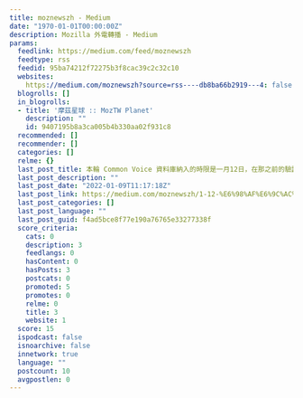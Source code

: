 ```yaml
---
title: moznewszh - Medium
date: "1970-01-01T00:00:00Z"
description: Mozilla 外電轉播 - Medium
params:
  feedlink: https://medium.com/feed/moznewszh
  feedtype: rss
  feedid: 95ba74212f72275b3f8cac39c2c32c10
  websites:
    https://medium.com/moznewszh?source=rss----db8ba66b2919---4: false
  blogrolls: []
  in_blogrolls:
  - title: '摩茲星球 :: MozTW Planet'
    description: ""
    id: 9407195b8a3ca005b4b330aa02f931c8
  recommended: []
  recommender: []
  categories: []
  relme: {}
  last_post_title: 本輪 Common Voice 資料庫納入的時限是一月12日，在那之前的驗證跟錄音，就會收錄進本月稍晚釋出的新板資料庫中。
  last_post_description: ""
  last_post_date: "2022-01-09T11:17:18Z"
  last_post_link: https://medium.com/moznewszh/1-12-%E6%98%AF%E6%9C%AC%E8%BC%AA-common-voice-%E8%B3%87%E6%96%99%E5%BA%AB%E7%B4%8D%E5%85%A5%E7%9A%84%E6%99%82%E9%99%90-%E5%9C%A8%E9%82%A3%E4%B9%8B%E5%89%8D%E7%9A%84%E9%A9%97%E8%AD%89%E8%B7%9F%E9%8C%84%E9%9F%B3%E5%B0%B1%E6%9C%83%E8%B6%95%E4%B8%8A%E6%9C%AC%E6%9C%88%E7%A8%8D%E6%99%9A%E9%87%8B%E5%87%BA%E7%9A%84%E6%96%B0%E6%9D%BF%E8%B3%87%E6%96%99%E5%BA%AB%E4%B8%AD-9155a7445da3?source=rss----db8ba66b2919---4
  last_post_categories: []
  last_post_language: ""
  last_post_guid: f4ad5bce8f77e190a76765e33277338f
  score_criteria:
    cats: 0
    description: 3
    feedlangs: 0
    hasContent: 0
    hasPosts: 3
    postcats: 0
    promoted: 5
    promotes: 0
    relme: 0
    title: 3
    website: 1
  score: 15
  ispodcast: false
  isnoarchive: false
  innetwork: true
  language: ""
  postcount: 10
  avgpostlen: 0
---
```

